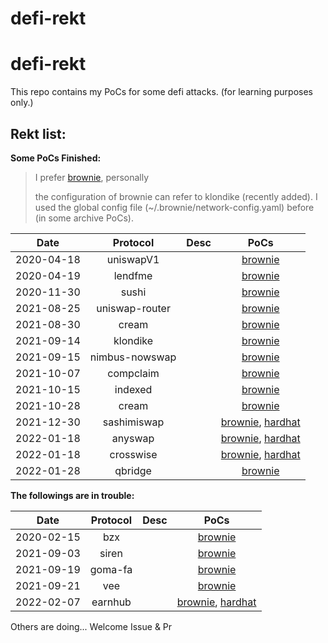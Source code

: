 # defi-rekt

# defi-rekt

This repo contains my PoCs for some defi attacks. (for learning purposes only.)

## Rekt list:

**Some PoCs Finished:**
> I prefer [brownie](https://github.com/eth-brownie/brownie), personally
> 
> the configuration of brownie can refer to klondike (recently added). I used the global config file (~/.brownie/network-config.yaml) before (in some archive PoCs).

|Date|Protocol|Desc|PoCs|
| :---: | :---: | :---: | :---: |
| 2020-04-18 | uniswapV1 | |[brownie](/pocs/2020-04-18-uniswapV1/brownie) |
| 2020-04-19 | lendfme | |[brownie](/pocs/2020-04-19-lendfme/brownie) |
| 2020-11-30 | sushi | | [brownie](/pocs/2020-11-30-sushi/brownie) |
| 2021-08-25 | uniswap-router | | [brownie](/pocs/2021-08-25-uniswap-router/brownie) |
| 2021-08-30 | cream | | [brownie](/pocs/2021-08-30-cream/brownie) |
| 2021-09-14 | klondike | | [brownie](/pocs/2021-09-14-klondike/brownie) |
| 2021-09-15 | nimbus-nowswap | | [brownie](/pocs/2021-09-15-nimbus-nowswap/brownie) |
| 2021-10-07 | compclaim | | [brownie](/pocs/2021-10-07-compclaim/brownie) |
| 2021-10-15 | indexed | | [brownie](/pocs/2021-10-15-indexed/brownie) |
| 2021-10-28 | cream | | [brownie](/pocs/2021-10-28-cream/brownie) |
| 2021-12-30 | sashimiswap | | [brownie](/pocs/2021-12-30-sashimiswap/brownie), [hardhat](/pocs/2021-12-30-sashimiswap/hardhat) |
| 2022-01-18 | anyswap | | [brownie](/pocs/2022-01-18-anyswap/brownie), [hardhat](/pocs/2022-01-18-anyswap/hardhat) |
| 2022-01-18 | crosswise | | [brownie](/pocs/2022-01-18-crosswise/brownie), [hardhat](/pocs/2022-01-18-crosswise/hardhat) |
| 2022-01-28 | qbridge | | [brownie](/pocs/2022-01-28-qbridge/brownie) |


**The followings are in trouble:**

|Date|Protocol|Desc|PoCs|
| :---: | :---: | :---: | :---: |
| 2020-02-15 | bzx | | [brownie](/pocs/x%202020-02-15-bzx/brownie) |
| 2021-09-03 | siren | | [brownie](/pocs/x%202021-09-03-siren/brownie) |
| 2021-09-19 | goma-fa | | [brownie](/pocs/x%202021-09-19-goma-fa/brownie) |
| 2021-09-21 | vee | | [brownie](/pocs/x%202021-09-21-vee/brownie) |
| 2022-02-07 | earnhub | | [brownie](/pocs/2022-02-07-earnhub/brownie), [hardhat](/pocs/x%202022-02-07-earnhub/hardhat) |

Others are doing... Welcome Issue & Pr
